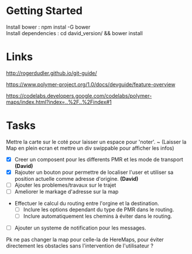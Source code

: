 Getting Started
==============

 Install bower : npm instal -G bower  
 Install dependencies : cd david_version/ && bower install  
 



Links
=====

http://rogerdudler.github.io/git-guide/

https://www.polymer-project.org/1.0/docs/devguide/feature-overview

https://codelabs.developers.google.com/codelabs/polymer-maps/index.html?index=..%2F..%2Findex#1




Tasks
=====
  Mettre la carte sur le coté pour laisser un espace pour 'noter'. 
      ~ (Laisser la Map en plein ecran et mettre un div swippable pour afficher les infos)
  - [x] Creer un composent pour les differents PMR et les mode de transport **(David)**
  - [x] Rajouter un bouton pour permettre de localiser l'user et utiliser sa position actuelle comme adresse d'origine. **(David)**
  - [ ] Ajouter les problemes/travaux sur le trajet
  - [ ] Ameliorer le markage d'adresse sur la map
  - Effectuer le calcul du routing entre l'orgine et la destination.
    - [ ] Inclure les options dependant du type de PMR dans le routing.
    - [ ] Inclure automatiquement les chemins à éviter dans le routing.
  - [ ] Ajouter un systeme de notification pour les messages.  

  Pk ne pas changer la map pour celle-la de HereMaps, 
  pour éviter directement les obstacles sans l'intervention de l'utilisateur ? 
    
